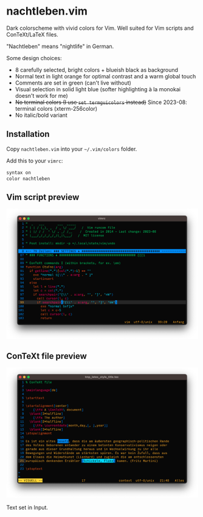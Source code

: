 # nachtleben.vim
Dark colorscheme with vivid colors for Vim. Well suited for Vim scripts and ConTeXt/LaTeX files.

"Nachtleben" means "nightlife" in German.

Some design choices:

- 8 carefully selected, bright colors + blueish black as background
- Normal text in light orange for optimal contrast and a warm global touch
- Comments are set in green (can't live without)
- Visual selection in solid light blue (softer highlighting à la monokai doesn't work for me)
- ~~No terminal colors (I use `set termguicolors` instead)~~ Since 2023-08: terminal colors (xterm-256color)
- No italic/bold variant

## Installation

Copy `nachtleben.vim` into your `~/.vim/colors` folder.

Add this to your `vimrc`:

```vim
syntax on
color nachtleben
```

## Vim script preview

![Vim script example](/screenshot_nachtleben_vim.png)

## ConTeXt file preview

![ConTeXt file example](/screenshot_nachtleben_context.png)

Text set in Input.

